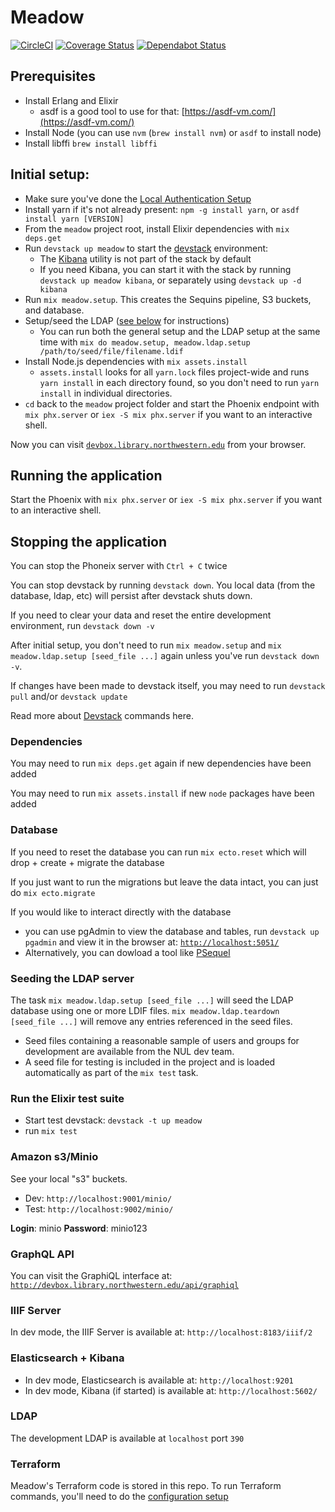 # Meadow

[![CircleCI](https://circleci.com/gh/nulib/meadow.svg?style=svg)](https://circleci.com/gh/nulib/meadow)
[![Coverage Status](https://coveralls.io/repos/github/nulib/meadow/badge.svg)](https://coveralls.io/github/nulib/meadow)
[![Dependabot Status](https://api.dependabot.com/badges/status?host=github&repo=nulib/meadow)](https://dependabot.com)

## Prerequisites

- Install Erlang and Elixir
  - asdf is a good tool to use for that: [https://asdf-vm.com/](https://asdf-vm.com/)
- Install Node (you can use `nvm` (`brew install nvm`) or `asdf` to install node)
- Install libffi `brew install libffi`

## Initial setup:

- Make sure you've done the [Local Authentication Setup](https://github.com/nulib/donut/wiki/Authentication-setup-for-dev-environment)
- Install yarn if it's not already present: `npm -g install yarn`, or `asdf install yarn [VERSION]`
- From the `meadow` project root, install Elixir dependencies with `mix deps.get`
- Run `devstack up meadow` to start the [devstack](https://github.com/nulib/devstack) environment:
  - The [Kibana](https://www.elastic.co/kibana) utility is not part of the stack by default
  - If you need Kibana, you can start it with the stack by running `devstack up meadow kibana`, or separately using `devstack up -d kibana`
- Run `mix meadow.setup`. This creates the Sequins pipeline, S3 buckets, and database.
- Setup/seed the LDAP ([see below](###seeding-the-ldap-server) for instructions)
  - You can run both the general setup and the LDAP setup at the same time with `mix do meadow.setup, meadow.ldap.setup /path/to/seed/file/filename.ldif`
- Install Node.js dependencies with `mix assets.install`
  - `assets.install` looks for all `yarn.lock` files project-wide and runs `yarn install` in each directory found, so you don't need to run `yarn install` in individual directories.
- `cd` back to the `meadow` project folder and start the Phoenix endpoint with `mix phx.server` or `iex -S mix phx.server` if you want to an interactive shell.

Now you can visit [`devbox.library.northwestern.edu`](https://devbox.library.northwestern.edu:3001) from your browser.

## Running the application

Start the Phoenix with `mix phx.server` or `iex -S mix phx.server` if you want to an interactive shell.

## Stopping the application

You can stop the Phoneix server with `Ctrl + C` twice

You can stop devstack by running `devstack down`. You local data (from the database, ldap, etc) will persist after devstack shuts down.

If you need to clear your data and reset the entire development environment, run `devstack down -v`

After initial setup, you don't need to run `mix meadow.setup` and `mix meadow.ldap.setup [seed_file ...]` again unless you've run `devstack down -v`.

If changes have been made to devstack itself, you may need to run `devstack pull` and/or `devstack update`

Read more about [Devstack](https://github.com/nulib/devstack) commands here.

### Dependencies

You may need to run `mix deps.get` again if new dependencies have been added

You may need to run `mix assets.install` if new `node` packages have been added

### Database

If you need to reset the database you can run `mix ecto.reset` which will drop + create + migrate the database

If you just want to run the migrations but leave the data intact, you can just do `mix ecto.migrate`

If you would like to interact directly with the database

- you can use pgAdmin to view the database and tables, run `devstack up pgadmin` and view it in the browser at: [`http://localhost:5051/`](http://localhost:5051/)
- Alternatively, you can dowload a tool like [PSequel](http://www.psequel.com/)

### Seeding the LDAP server

The task `mix meadow.ldap.setup [seed_file ...]` will seed the LDAP database using one or more LDIF files. `mix meadow.ldap.teardown [seed_file ...]` will remove any entries referenced in the seed files.

- Seed files containing a reasonable sample of users and groups for development are available from the NUL dev team.
- A seed file for testing is included in the project and is loaded automatically as part of the `mix test` task.

### Run the Elixir test suite

- Start test devstack: `devstack -t up meadow`
- run `mix test`

### Amazon s3/Minio

See your local "s3" buckets.

- Dev: `http://localhost:9001/minio/`
- Test: `http://localhost:9002/minio/`

**Login**: minio
**Password**: minio123

### GraphQL API

You can visit the GraphiQL interface at: [`http://devbox.library.northwestern.edu/api/graphiql`](http://devbox.library.northwestern.edu/api/graphiql)

### IIIF Server

In dev mode, the IIIF Server is available at: `http://localhost:8183/iiif/2`

### Elasticsearch + Kibana

- In dev mode, Elasticsearch is available at: `http://localhost:9201`
- In dev mode, Kibana (if started) is available at: `http://localhost:5602/`

### LDAP

The development LDAP is available at `localhost` port `390`

### Terraform

Meadow's Terraform code is stored in this repo. To run Terraform commands, you'll need to do the [configuration setup](https://github.com/nulib/repodev_planning_and_docs/blob/a36472895ae5c851f4f36b6f598dc5f666cea672/docs/2._Developer_Guides/Meadow/Terraform-Setup-on-Meadow.md)
